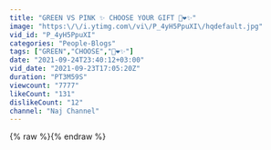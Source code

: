 ```yaml
---
title: "GREEN VS PINK ✨ CHOOSE YOUR GIFT 🎁❤️✨"
image: "https:\/\/i.ytimg.com\/vi\/P_4yH5PpuXI\/hqdefault.jpg"
vid_id: "P_4yH5PpuXI"
categories: "People-Blogs"
tags: ["GREEN","CHOOSE","🎁❤️✨"]
date: "2021-09-24T23:40:12+03:00"
vid_date: "2021-09-23T17:05:20Z"
duration: "PT3M59S"
viewcount: "7777"
likeCount: "131"
dislikeCount: "12"
channel: "Naj Channel"
---
```

{% raw %}{% endraw %}
